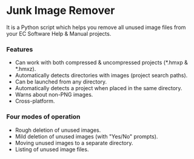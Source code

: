 # Junk Image Remover
It is a Python script which helps you remove all unused image files from your EC Software Help & Manual projects.

### Features
* Can work with both compressed & uncompressed projects (*.hmxp & *.hmxz).
* Automatically detects directories with images (project search paths).
* Can be launched from any directory.
* Automatically detects a project when placed in the same directory.
* Warns about non-PNG images.
* Cross-platform.

### Four modes of operation
* Rough deletion of unused images.
* Mild deletion of unused images (with "Yes/No" prompts).
* Moving unused images to a separate directory.
* Listing of unused image files.
